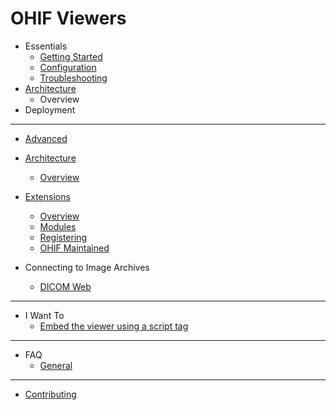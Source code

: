 # OHIF Viewers

- Essentials
  - [Getting Started](essentials/getting-started.md)
  - [Configuration](essentials/configuration.md)
  - [Troubleshooting](essentials/troubleshooting.md)
- [Architecture](architecture/index.md)
  - Overview
- Deployment

---
- [Advanced](advanced/index.md)
- [Architecture](advanced/architecture.md)
  - [Overview](advanced/architecture.md#overview)
- [Extensions](advanced/extensions.md)
  - [Overview](advanced/extensions.md#overview)
  - [Modules](advanced/extensions.md#modules)
  - [Registering](advanced/extensions.md#registering-extensions)
  - [OHIF Maintained](advanced/extensions.md#ohif-maintained-extensions)

- Connecting to Image Archives
  - [DICOM Web](connecting-to-image-archives/dicomweb.md)

----
- I Want To
  - [Embed the viewer using a script tag](I-want-to/script-tag.md)


----
- FAQ
  - [General](faq/general.md)

----
- [Contributing](contributing.md)
